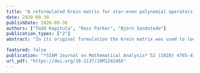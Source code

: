 ```yaml
---
title: "A reformulated Krein matrix for star-even polynomial operators with applications"
date: 2020-09-30
publishDate: 2020-09-30
authors: ["Todd Kapitula", "Ross Parker", "Björn Sandstede"]
publication_types: ["2"]
abstract: "In its original formulation the Krein matrix was used to locate the spectrum of first-order star-even polynomial operators where both operator coefficients are nonsingular. Such operators naturally arise when considering first-order-in-time Hamiltonian PDEs. Herein the matrix is reformulated to allow for operator coefficients with nontrivial kernel. Moreover, it is extended to allow for the study of the spectral problem associated with quadratic star-even operators, which arise when considering the spectral problem associated with second-order-in-time Hamiltonian PDEs. In conjunction with the Hamiltonian-Krein index (HKI) the Krein matrix is used to study two problems: conditions leading to Hamiltonian-Hopf bifurcations for small spatially periodic waves, and the location and Krein signature of small eigenvalues associated with, e.g., *n*-pulse problems. For the first case we consider in detail a first-order-in-time fifth-order KdV-like equation. In the latter case we use a combination of Lin's method, the HKI, and the Krein matrix to study the spectrum associated with *n*-pulses for a second-order-in-time Hamiltonian system which is used to model the dynamics of a suspension bridge."

featured: false
publication: "*SIAM Journal on Mathematical Analysis* 52 (2020) 4705-4750"
url_pdf: "https://doi.org/10.1137/19M124246X"
---
```


